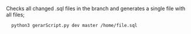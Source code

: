 Checks all changed .sql files in the branch and generates a single file with all files;

```sh
  python3 gerarScript.py dev master /home/file.sql
```